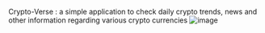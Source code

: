 Crypto-Verse : a simple application to check daily crypto trends, news and other information regarding various crypto currencies
![image](https://user-images.githubusercontent.com/65328387/163842267-3c23cf0c-34ee-415c-a355-c041048f22c4.png)
